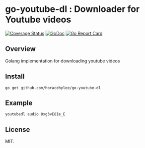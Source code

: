 # go-youtube-dl : Downloader for Youtube videos

[![Coverage Status](https://coveralls.io/repos/github/horacehylee/go-youtube-dl/badge.svg?branch=master)](https://coveralls.io/github/horacehylee/go-youtube-dl?branch=master)
[![GoDoc](https://godoc.org/github.com/horacehylee/go-youtube-dl?status.svg)](https://godoc.org/github.com/horacehylee/go-youtube-dl)
[![Go Report Card](https://goreportcard.com/badge/github.com/horacehylee/go-youtube-dl)](https://goreportcard.com/report/github.com/horacehylee/go-youtube-dl)

## Overview

Golang implementation for downloading youtube videos

## Install

```
go get github.com/horacehylee/go-youtube-dl
```

## Example

```
youtubedl audio 8xg3vE8Ie_E
```

## License

MIT.
